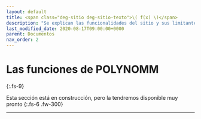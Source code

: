 ```yaml
---
layout: default
title: <span class="deg-sitio deg-sitio-texto">\( f(x) \)</span>
description: "Se explican las funcionalidades del sitio y sus limitantes."
last_modified_date: 2020-08-17T09:00:00+0000
parent: Documentos
nav_order: 2
---
```


# Las funciones de POLYN<span class="deg-sitio deg-sitio-texto">OMM</span><i class="jpa-anim-rel-partying_face jpa-2em"></i>
{:.fs-9}

Esta sección está en construcción, pero la tendremos disponible muy pronto <i class="jpa-anim-rel-smiling_face_with_heart_eyes jpa-2em"></i>
{:.fs-6 .fw-300}

---
